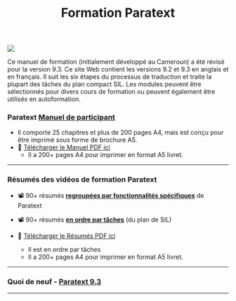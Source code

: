 ﻿---
title: Formation Paratext 
sidebar_position: 1
slug: /
---


![](pathname:///img/cropped-PT9-web-banner.png)  


Ce manuel de formation (initialement développé au Cameroun) a été révisé pour la version 9.3. Ce site Web contient les versions 9.2 et 9.3 en anglais et en français. Il suit les six étapes du processus de traduction et traite la plupart des tâches du plan compact SIL. Les modules peuvent être sélectionnés pour divers cours de formation ou peuvent également être utilisés en autoformation.

### Paratext [**Manuel de participant**](Training-Manual/Overview) 
- Il comporte 25 chapitres et plus de 200 pages A4, mais est conçu pour être imprimé sous forme de brochure A5.
-  :book: [Télécharger le Manuel PDF ici](pathname:///img/Ptx-man-fr-9.3.pdf)  
   - Il a 200+ pages A4 pour imprimer en format A5 livret.

----

### Résumés des vidéos de formation Paratext
-  :film_projector: 90+ résumés [**regroupées par fonctionnalités spécifiques**](Video-summaries/00-list-of-videos.md) de Paratext

-  :film_projector: 90+ résumés [**en ordre par tâches**](Video-summaries/00-TOC-overview.md) (du plan de SIL)

- :book:  [Télécharger le Résumés PDF ici](pathname:///img/Ptx-vidsum-fr-9.3.pdf)  
   - Il est en ordre par tâches
   - Il a 200+ pages A4 pour imprimer en format A5 livret.

----

### Quoi de neuf - [Paratext 9.3](Video-summaries/00-Whats-new.md)

----